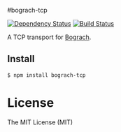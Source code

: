#bograch-tcp

[![Dependency Status](https://david-dm.org/zkochan/bograch-tcp/status.svg?style=flat)](https://david-dm.org/zkochan/bograch-tcp) [![Build Status](http://img.shields.io/travis/zkochan/bograch-transport.svg?style=flat)](https://travis-ci.org/zkochan/bograch-tcp)


A TCP transport for [Bograch](https://github.com/zkochan/bograch).


## Install

    $ npm install bograch-tcp


License
========

The MIT License (MIT)